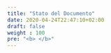 ```yaml
---
title: "Stato del Documento"
date: 2020-04-24T22:47:10+02:00
draft: false
weight : 100
pre: "<b> </b>"
---
```





